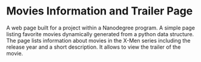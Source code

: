 # Movies Information and Trailer Page
A web page built for a project within a Nanodegree program. A simple page listing favorite movies dynamically generated from a python data structure. The page lists information about movies in the X-Men series including the release year and a short description. It allows to view the trailer of the movie. 
